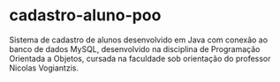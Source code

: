 # cadastro-aluno-poo
Sistema de cadastro de alunos desenvolvido em Java com conexão ao banco de dados MySQL, desenvolvido na disciplina de Programação Orientada a Objetos, cursada na faculdade sob orientação do professor Nicolas Vogiantzis.
